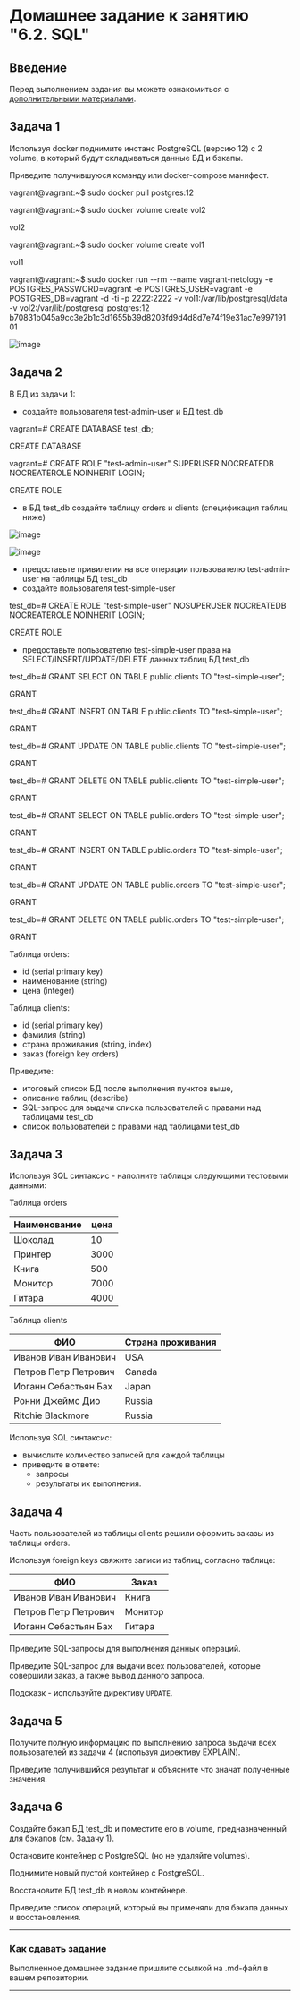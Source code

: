 # Домашнее задание к занятию "6.2. SQL"

## Введение

Перед выполнением задания вы можете ознакомиться с 
[дополнительными материалами](https://github.com/netology-code/virt-homeworks/tree/master/additional/README.md).

## Задача 1

Используя docker поднимите инстанс PostgreSQL (версию 12) c 2 volume, 
в который будут складываться данные БД и бэкапы.

Приведите получившуюся команду или docker-compose манифест.

vagrant@vagrant:~$ sudo docker pull postgres:12

vagrant@vagrant:~$ sudo docker volume create vol2

vol2

vagrant@vagrant:~$ sudo docker volume create vol1

vol1

vagrant@vagrant:~$ sudo docker run --rm --name vagrant-netology -e POSTGRES_PASSWORD=vagrant -e POSTGRES_USER=vagrant -e POSTGRES_DB=vagrant -d -ti -p 2222:2222 -v vol1:/var/lib/postgresql/data -v vol2:/var/lib/postgresql postgres:12
b70831b045a9cc3e2b1c3d1655b39d8203fd9d4d8d7e74f19e31ac7e99719101

![image](https://user-images.githubusercontent.com/91233405/168837973-a0fe1d9d-3537-48a2-84bd-14db5d62d4d6.png)


## Задача 2

В БД из задачи 1: 
- создайте пользователя test-admin-user и БД test_db

vagrant=# CREATE DATABASE test_db;

CREATE DATABASE

vagrant=# CREATE ROLE "test-admin-user" SUPERUSER NOCREATEDB NOCREATEROLE NOINHERIT LOGIN;

CREATE ROLE

- в БД test_db создайте таблицу orders и clients (спeцификация таблиц ниже)

![image](https://user-images.githubusercontent.com/91233405/168842639-86320fd1-f7e7-468b-ab84-8d825648cea9.png)

![image](https://user-images.githubusercontent.com/91233405/168842693-d39388c8-8f5e-4ded-aa02-8df4288c2ec1.png)

- предоставьте привилегии на все операции пользователю test-admin-user на таблицы БД test_db
- создайте пользователя test-simple-user 

test_db=# CREATE ROLE "test-simple-user" NOSUPERUSER NOCREATEDB NOCREATEROLE NOINHERIT LOGIN;

CREATE ROLE

- предоставьте пользователю test-simple-user права на SELECT/INSERT/UPDATE/DELETE данных таблиц БД test_db

test_db=# GRANT SELECT ON TABLE public.clients TO "test-simple-user";

GRANT

test_db=# GRANT INSERT ON TABLE public.clients TO "test-simple-user";

GRANT

test_db=# GRANT UPDATE ON TABLE public.clients TO "test-simple-user";

GRANT

test_db=# GRANT DELETE ON TABLE public.clients TO "test-simple-user";

GRANT

test_db=# GRANT SELECT ON TABLE public.orders TO "test-simple-user";

GRANT

test_db=# GRANT INSERT ON TABLE public.orders TO "test-simple-user";

GRANT

test_db=# GRANT UPDATE ON TABLE public.orders TO "test-simple-user";

GRANT

test_db=# GRANT DELETE ON TABLE public.orders TO "test-simple-user";

GRANT


Таблица orders:
- id (serial primary key)
- наименование (string)
- цена (integer)

Таблица clients:
- id (serial primary key)
- фамилия (string)
- страна проживания (string, index)
- заказ (foreign key orders)

Приведите:
- итоговый список БД после выполнения пунктов выше,
- описание таблиц (describe)
- SQL-запрос для выдачи списка пользователей с правами над таблицами test_db
- список пользователей с правами над таблицами test_db

## Задача 3

Используя SQL синтаксис - наполните таблицы следующими тестовыми данными:

Таблица orders

|Наименование|цена|
|------------|----|
|Шоколад| 10 |
|Принтер| 3000 |
|Книга| 500 |
|Монитор| 7000|
|Гитара| 4000|

Таблица clients

|ФИО|Страна проживания|
|------------|----|
|Иванов Иван Иванович| USA |
|Петров Петр Петрович| Canada |
|Иоганн Себастьян Бах| Japan |
|Ронни Джеймс Дио| Russia|
|Ritchie Blackmore| Russia|

Используя SQL синтаксис:
- вычислите количество записей для каждой таблицы 
- приведите в ответе:
    - запросы 
    - результаты их выполнения.

## Задача 4

Часть пользователей из таблицы clients решили оформить заказы из таблицы orders.

Используя foreign keys свяжите записи из таблиц, согласно таблице:

|ФИО|Заказ|
|------------|----|
|Иванов Иван Иванович| Книга |
|Петров Петр Петрович| Монитор |
|Иоганн Себастьян Бах| Гитара |

Приведите SQL-запросы для выполнения данных операций.

Приведите SQL-запрос для выдачи всех пользователей, которые совершили заказ, а также вывод данного запроса.
 
Подсказк - используйте директиву `UPDATE`.

## Задача 5

Получите полную информацию по выполнению запроса выдачи всех пользователей из задачи 4 
(используя директиву EXPLAIN).

Приведите получившийся результат и объясните что значат полученные значения.

## Задача 6

Создайте бэкап БД test_db и поместите его в volume, предназначенный для бэкапов (см. Задачу 1).

Остановите контейнер с PostgreSQL (но не удаляйте volumes).

Поднимите новый пустой контейнер с PostgreSQL.

Восстановите БД test_db в новом контейнере.

Приведите список операций, который вы применяли для бэкапа данных и восстановления. 

---

### Как cдавать задание

Выполненное домашнее задание пришлите ссылкой на .md-файл в вашем репозитории.

---
